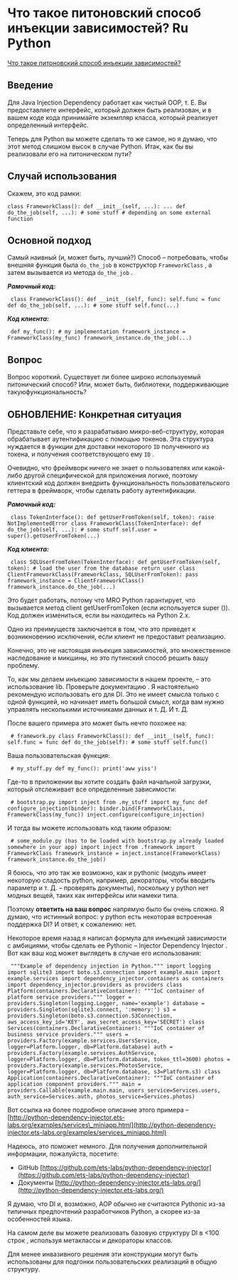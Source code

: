 # Что такое питоновский способ инъекции зависимостей? Ru Python

[Что такое питоновский способ инъекции зависимостей?]()

##  Введение

 Для Java Injection Dependency работает как чистый OOP, т. Е. Вы предоставляете интерфейс, который должен быть реализован, и в вашем коде кода принимайте экземпляр класса, который реализует определенный интерфейс.

 Теперь для Python вы можете сделать то же самое, но я думаю, что этот метод слишком высок в случае Python. Итак, как бы вы реализовали его на питоническом пути?

##  Случай использования

 Скажем, это код рамки:

```text
class FrameworkClass(): def __init__(self, ...): ... def do_the_job(self, ...): # some stuff # depending on some external function 
```

##  Основной подход

 Самый наивный \(и, может быть, лучший?\) Способ – потребовать, чтобы внешняя функция была `do_the_job` в конструктор `FrameworkClass` , а затем вызывается из метода `do_the_job` .

 _**Рамочный код:**_

```text
 class FrameworkClass(): def __init__(self, func): self.func = func def do_the_job(self, ...): # some stuff self.func(...) 
```

 _**Код клиента:**_

```text
 def my_func(): # my implementation framework_instance = FrameworkClass(my_func) framework_instance.do_the_job(...) 
```

##  Вопрос

 Вопрос короткий. Существует ли более широко используемый питонический способ? Или, может быть, библиотеки, поддерживающие такую ​​функциональность?

##  ОБНОВЛЕНИЕ: Конкретная ситуация

 Представьте себе, что я разрабатываю микро-веб-структуру, которая обрабатывает аутентификацию с помощью токенов. Эта структура нуждается в функции для доставки некоторого `ID` полученного из токена, и получения соответствующего ему `ID` .

 Очевидно, что фреймворк ничего не знает о пользователях или какой-либо другой специфической для приложения логике, поэтому клиентский код должен внедрить функциональность пользовательского геттера в фреймворк, чтобы сделать работу аутентификации.

 _**Рамочный код:**_

```text
 class TokenInterface(): def getUserFromToken(self, token): raise NotImplementedError class FrameworkClass(TokenInterface): def do_the_job(self, ...): # some stuff self.user = super().getUserFromToken(...) 
```

 _**Код клиента:**_

```text
 class SQLUserFromToken(TokenInterface): def getUserFromToken(self, token): # load the user from the database return user class ClientFrameworkClass(FrameworkClass, SQLUserFromToken): pass framework_instance = ClientFrameworkClass() framework_instance.do_the_job(...) 
```

 Это будет работать, потому что MRO Python гарантирует, что вызывается метод client getUserFromToken \(если используется super \(\)\). Код должен измениться, если вы находитесь на Python 2.x.

 Одно из преимуществ заключается в том, что это приведет к возникновению исключения, если клиент не предоставит реализацию.

 Конечно, это не настоящая инъекция зависимостей, это множественное наследование и микшины, но это путинский способ решить вашу проблему. 

 То, как мы делаем инъекцию зависимости в нашем проекте, – это использование lib. Проверьте документацию . Я настоятельно рекомендую использовать его для DI. Это не имеет смысла только с одной функцией, но начинает иметь большой смысл, когда вам нужно управлять несколькими источниками данных и т. Д. И т. Д.

 После вашего примера это может быть нечто похожее на:

```text
 # framework.py class FrameworkClass(): def __init__(self, func): self.func = func def do_the_job(self): # some stuff self.func() 
```

 Ваша пользовательская функция:

```text
 # my_stuff.py def my_func(): print('aww yiss') 
```

 Где-то в приложении вы хотите создать файл начальной загрузки, который отслеживает все определенные зависимости:

```text
 # bootstrap.py import inject from .my_stuff import my_func def configure_injection(binder): binder.bind(FrameworkClass, FrameworkClass(my_func)) inject.configure(configure_injection) 
```

 И тогда вы можете использовать код таким образом:

```text
 # some_module.py (has to be loaded with bootstrap.py already loaded somewhere in your app) import inject from .framework import FrameworkClass framework_instance = inject.instance(FrameworkClass) framework_instance.do_the_job() 
```

 Я боюсь, что это так же возможно, как и pythonic \(модуль имеет некоторую сладость python, например, декораторы, чтобы вводить параметр и т. Д. – проверять документы\), поскольку у python нет модных вещей, таких как интерфейсы или намеки типа.

 Поэтому **ответить на ваш вопрос** напрямую было бы очень сложно. Я думаю, что истинный вопрос: у python есть некоторая встроенная поддержка DI? И ответ, к сожалению: нет. 

 Некоторое время назад я написал формула для инъекций зависимости с амбициями, чтобы сделать ее Pythonic – Injector Dependency Injector . Вот как ваш код может выглядеть в случае его использования:

```text
 """Example of dependency injection in Python.""" import logging import sqlite3 import boto.s3.connection import example.main import example.services import dependency_injector.containers as containers import dependency_injector.providers as providers class Platform(containers.DeclarativeContainer): """IoC container of platform service providers.""" logger = providers.Singleton(logging.Logger, name='example') database = providers.Singleton(sqlite3.connect, ':memory:') s3 = providers.Singleton(boto.s3.connection.S3Connection, aws_access_key_id='KEY', aws_secret_access_key='SECRET') class Services(containers.DeclarativeContainer): """IoC container of business service providers.""" users = providers.Factory(example.services.UsersService, logger=Platform.logger, db=Platform.database) auth = providers.Factory(example.services.AuthService, logger=Platform.logger, db=Platform.database, token_ttl=3600) photos = providers.Factory(example.services.PhotosService, logger=Platform.logger, db=Platform.database, s3=Platform.s3) class Application(containers.DeclarativeContainer): """IoC container of application component providers.""" main = providers.Callable(example.main.main, users_service=Services.users, auth_service=Services.auth, photos_service=Services.photos) 
```

 Вот ссылка на более подробное описание этого примера – [http://python-dependency-injector.ets-labs.org/examples/services\_miniapp.html](http://python-dependency-injector.ets-labs.org/examples/services_miniapp.html)

 Надеюсь, это поможет немного. Для получения дополнительной информации, пожалуйста, посетите:

*  GitHub [https://github.com/ets-labs/python-dependency-injector](https://github.com/ets-labs/python-dependency-injector)
*  Документы [http://python-dependency-injector.ets-labs.org/](http://python-dependency-injector.ets-labs.org/)

 Я думаю, что DI и, возможно, AOP обычно не считаются Pythonic из-за типичных предпочтений разработчиков Python, а скорее из-за особенностей языка.

 На самом деле вы можете реализовать базовую структуру DI в &lt;100 строк , используя метаклассы и декораторы классов.

 Для менее инвазивного решения эти конструкции могут быть использованы для подгонки пользовательских реализаций в общую структуру. 

